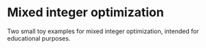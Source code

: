 # Mixed integer optimization

Two small toy examples for mixed integer optimization, intended for educational purposes.